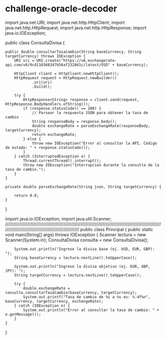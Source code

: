 # challenge-oracle-decoder

import java.net.URI;
import java.net.http.HttpClient;
import java.net.http.HttpRequest;
import java.net.http.HttpResponse;
import java.io.IOException;

public class ConsultaDivisa {

    public double consultarTasaCambio(String baseCurrency, String targetCurrency) throws IOException {
        URI uri = URI.create("https://v6.exchangerate-api.com/v6/9cd110368347b56af2328d1c/latest/USD" + baseCurrency);

        HttpClient client = HttpClient.newHttpClient();
        HttpRequest request = HttpRequest.newBuilder()
                .uri(uri)
                .build();

        try {
            HttpResponse<String> response = client.send(request, HttpResponse.BodyHandlers.ofString());
            if (response.statusCode() == 200) {
                // Parsear la respuesta JSON para obtener la tasa de cambio
                String responseBody = response.body();
                double exchangeRate = parseExchangeRate(responseBody, targetCurrency);
                return exchangeRate;
            } else {
                throw new IOException("Error al consultar la API. Código de estado: " + response.statusCode());
            }
        } catch (InterruptedException e) {
            Thread.currentThread().interrupt();
            throw new IOException("Interrupción durante la consulta de la tasa de cambio.");
        }
    }

    private double parseExchangeRate(String json, String targetCurrency) {

        return 0.0;
    }
}




import java.io.IOException;
import java.util.Scanner;
//////////////////////////////////////////////////////////////////////////////////////////////////////////////////////////////////////////////////
public class Principal {
    public static void main(String[] args) throws IOException {
        Scanner lectura = new Scanner(System.in);
        ConsultaDivisa consulta = new ConsultaDivisa();

        System.out.println("Ingrese la divisa base (ej. USD, EUR, GBP): ");
        String baseCurrency = lectura.nextLine().toUpperCase();

        System.out.println("Ingrese la divisa objetivo (ej. EUR, GBP, JPY): ");
        String targetCurrency = lectura.nextLine().toUpperCase();

        try {
            double exchangeRate = consulta.consultarTasaCambio(baseCurrency, targetCurrency);
            System.out.printf("Tasa de cambio de %s a %s es: %.4f%n", baseCurrency, targetCurrency, exchangeRate);
        } catch (IOException e) {
            System.out.println("Error al consultar la tasa de cambio: " + e.getMessage());
        }
    }
}


